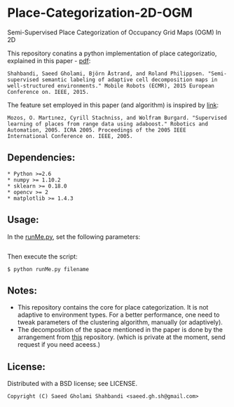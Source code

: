 # Place-Categorization-2D-OGM
Semi-Supervised Place Categorization of Occupancy Grid Maps (OGM) In 2D

This repository conatins a python implementation of place categorizatio, explained in this paper - [pdf](http://www.diva-portal.org/smash/get/diva2:850141/FULLTEXT01.pdf):
```
Shahbandi, Saeed Gholami, Björn Åstrand, and Roland Philippsen. "Semi-supervised semantic labeling of adaptive cell decomposition maps in well-structured environments." Mobile Robots (ECMR), 2015 European Conference on. IEEE, 2015.
```

The feature set employed in this paper (and algorithm) is inspired by [link](http://ieeexplore.ieee.org/document/1570363/):
```
Mozos, O. Martınez, Cyrill Stachniss, and Wolfram Burgard. "Supervised learning of places from range data using adaboost." Robotics and Automation, 2005. ICRA 2005. Proceedings of the 2005 IEEE International Conference on. IEEE, 2005.
```

## Dependencies:
	* Python >=2.6
	* numpy >= 1.10.2
	* sklearn >= 0.18.0
	* opencv >= 2
	* matplotlib >= 1.4.3


## Usage:
In the [runMe.py](), set the following parameters:
```
```

Then execute the script: 
```shell
$ python runMe.py filename
```

## Notes:
* This repository contains the core for place categorization. It is not adaptive to environment types. For a better performance, one need to tweak parameters of the clustering algorithm, manually (or adaptively).
* The decomposition of the space mentioned in the paper is done by the arrangement from [this](https://github.com/saeedghsh/arrangement) repository. (which is private at the moment, send request if you need aceess.)


## License:
Distributed with a BSD license; see LICENSE.
```
Copyright (C) Saeed Gholami Shahbandi <saeed.gh.sh@gmail.com>
```

